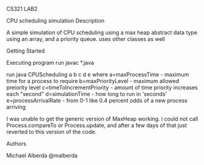CS321 LAB2

CPU scheduling simulation
Description

A simple simulation of CPU scheduling using a max heap abstract data type using an array, and a priority queue.
uses other classes as well

Getting Started


Executing program
run javac *.java



run java CPUScheduling a b c d e
where
a=maxProcessTime            - maximum time for a process to require
b=maxPriorityLevel          - maximum allowed preiority level
c=timeToIncrementPriority   - amount of time priority increases each "second"
d=simulationTime            - how long to run in 'seconds'
e=processArrivalRate        - from 0-1 like 0.4 percent odds of a new process arriving


I was unable to get the generic version of MaxHeap working. i could not call Process.compareTo or Process.update, and after a few days of that just reverted to this version of the code. 


Authors

Michael Alberda @malberda
